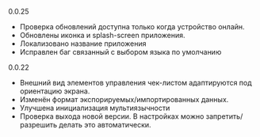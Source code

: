 0.0.25
* Проверка обновлений доступна только когда устройство онлайн.
* Обновлены иконка и splash-screen приложения.
* Локализовано название приложения
* Исправлен баг связанный с выбором языка по умолчанию

0.0.22
* Внешний вид элементов управления чек-листом адаптируются под ориентацию экрана.
* Изменён формат экспорируемых/импортированных данных.
* Улучшена инициализация мультиязычности
* Проверка выхода новой версии. В настройках можно запретить/разрешить делать это автоматически.